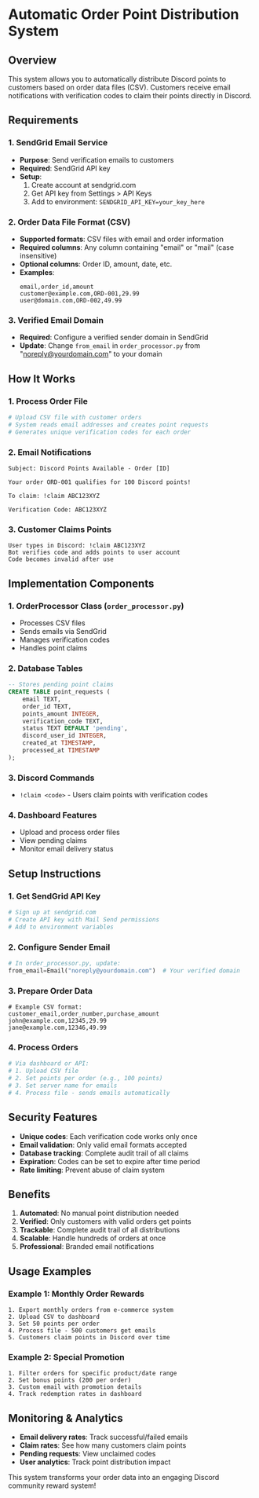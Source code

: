 # Automatic Order Point Distribution System

## Overview

This system allows you to automatically distribute Discord points to customers based on order data files (CSV). Customers receive email notifications with verification codes to claim their points directly in Discord.

## Requirements

### 1. SendGrid Email Service
- **Purpose**: Send verification emails to customers
- **Required**: SendGrid API key
- **Setup**: 
  1. Create account at sendgrid.com
  2. Get API key from Settings > API Keys
  3. Add to environment: `SENDGRID_API_KEY=your_key_here`

### 2. Order Data File Format (CSV)
- **Supported formats**: CSV files with email and order information
- **Required columns**: Any column containing "email" or "mail" (case insensitive)
- **Optional columns**: Order ID, amount, date, etc.
- **Examples**:
  ```csv
  email,order_id,amount
  customer@example.com,ORD-001,29.99
  user@domain.com,ORD-002,49.99
  ```

### 3. Verified Email Domain
- **Required**: Configure a verified sender domain in SendGrid
- **Update**: Change `from_email` in `order_processor.py` from "noreply@yourdomain.com" to your domain

## How It Works

### 1. Process Order File
```python
# Upload CSV file with customer orders
# System reads email addresses and creates point requests
# Generates unique verification codes for each order
```

### 2. Email Notifications
```
Subject: Discord Points Available - Order [ID]

Your order ORD-001 qualifies for 100 Discord points!

To claim: !claim ABC123XYZ

Verification Code: ABC123XYZ
```

### 3. Customer Claims Points
```
User types in Discord: !claim ABC123XYZ
Bot verifies code and adds points to user account
Code becomes invalid after use
```

## Implementation Components

### 1. OrderProcessor Class (`order_processor.py`)
- Processes CSV files
- Sends emails via SendGrid
- Manages verification codes
- Handles point claims

### 2. Database Tables
```sql
-- Stores pending point claims
CREATE TABLE point_requests (
    email TEXT,
    order_id TEXT,
    points_amount INTEGER,
    verification_code TEXT,
    status TEXT DEFAULT 'pending',
    discord_user_id INTEGER,
    created_at TIMESTAMP,
    processed_at TIMESTAMP
);
```

### 3. Discord Commands
- `!claim <code>` - Users claim points with verification codes

### 4. Dashboard Features
- Upload and process order files
- View pending claims
- Monitor email delivery status

## Setup Instructions

### 1. Get SendGrid API Key
```bash
# Sign up at sendgrid.com
# Create API key with Mail Send permissions
# Add to environment variables
```

### 2. Configure Sender Email
```python
# In order_processor.py, update:
from_email=Email("noreply@yourdomain.com")  # Your verified domain
```

### 3. Prepare Order Data
```csv
# Example CSV format:
customer_email,order_number,purchase_amount
john@example.com,12345,29.99
jane@example.com,12346,49.99
```

### 4. Process Orders
```python
# Via dashboard or API:
# 1. Upload CSV file
# 2. Set points per order (e.g., 100 points)
# 3. Set server name for emails
# 4. Process file - sends emails automatically
```

## Security Features

- **Unique codes**: Each verification code works only once
- **Email validation**: Only valid email formats accepted
- **Database tracking**: Complete audit trail of all claims
- **Expiration**: Codes can be set to expire after time period
- **Rate limiting**: Prevent abuse of claim system

## Benefits

1. **Automated**: No manual point distribution needed
2. **Verified**: Only customers with valid orders get points
3. **Trackable**: Complete audit trail of all distributions
4. **Scalable**: Handle hundreds of orders at once
5. **Professional**: Branded email notifications

## Usage Examples

### Example 1: Monthly Order Rewards
```
1. Export monthly orders from e-commerce system
2. Upload CSV to dashboard
3. Set 50 points per order
4. Process file - 500 customers get emails
5. Customers claim points in Discord over time
```

### Example 2: Special Promotion
```
1. Filter orders for specific product/date range
2. Set bonus points (200 per order)
3. Custom email with promotion details
4. Track redemption rates in dashboard
```

## Monitoring & Analytics

- **Email delivery rates**: Track successful/failed emails
- **Claim rates**: See how many customers claim points
- **Pending requests**: View unclaimed codes
- **User analytics**: Track point distribution impact

This system transforms your order data into an engaging Discord community reward system!